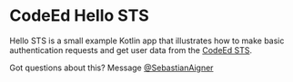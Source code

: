# CodeEd Hello STS
Hello STS is a small example Kotlin app that illustrates how to make basic authentication requests and get user data from the
[CodeEd STS](https://github.com/codeed-ev/security-middleware).

Got questions about this? Message [@SebastianAigner](https://github.com/SebastianAigner)